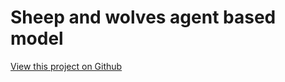 # Sheep and wolves agent based model

[View this project on Github](https://github.com/tmcunningham/abm)
